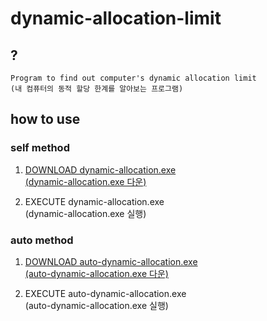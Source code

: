 # dynamic-allocation-limit
## ?
    Program to find out computer's dynamic allocation limit
    (내 컴퓨터의 동적 할당 한계를 알아보는 프로그램)

## how to use
### self method
1. <a href = "https://github.com/limhuiseong/dynamic-allocation-limit/blob/main/dynamic-allocation.exe?raw=true">DOWNLOAD dynamic-allocation.exe<br>
(dynamic-allocation.exe 다운)</a>

2. EXECUTE dynamic-allocation.exe<br>
(dynamic-allocation.exe 실행)

### auto method
1. <a href = "/">DOWNLOAD auto-dynamic-allocation.exe<br>
(auto-dynamic-allocation.exe 다운)</a>

2. EXECUTE auto-dynamic-allocation.exe<br>
(auto-dynamic-allocation.exe 실행)
